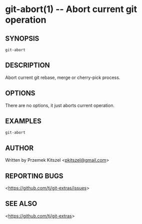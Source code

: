 git-abort(1) -- Abort current git operation
================================

## SYNOPSIS

`git-abort`

## DESCRIPTION

  Abort current git rebase, merge or cherry-pick process.

## OPTIONS

  There are no options, it just aborts current operation.

## EXAMPLES

  `git-abort`

## AUTHOR

Written by Przemek Kitszel &lt;<pkitszel@gmail.com>&gt;

## REPORTING BUGS

&lt;<https://github.com/tj/git-extras/issues>&gt;

## SEE ALSO

&lt;<https://github.com/tj/git-extras>&gt;
